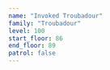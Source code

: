 ```yaml
---
name: "Invoked Troubadour"
family: "Troubadour"
level: 100
start_floor: 86
end_floor: 89
patrol: false
---
```

